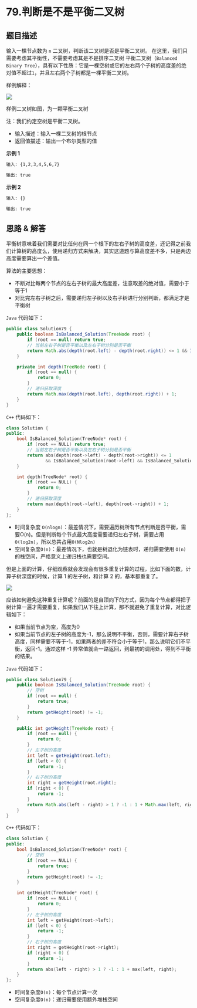 # 79.判断是不是平衡二叉树

## 题目描述

输入一棵节点数为 `n` 二叉树，判断该二叉树是否是平衡二叉树。
在这里，我们只需要考虑其平衡性，不需要考虑其是不是排序二叉树
平衡二叉树（`Balanced Binary Tree`），具有以下性质：它是一棵空树或它的左右两个子树的高度差的绝对值不超过`1`，并且左右两个子树都是一棵平衡二叉树。

样例解释：

![](https://markdownpicture.oss-cn-qingdao.aliyuncs.com/blog/20220111233405.png)

样例二叉树如图，为一颗平衡二叉树 

注：我们约定空树是平衡二叉树。

- 输入描述：输入一棵二叉树的根节点
- 返回值描述：输出一个布尔类型的值

**示例 1**
```txt
输入: {1,2,3,4,5,6,7}

输出: true 

```

**示例 2**
```txt
输入: {}

输出: true

```

## 思路 & 解答

平衡树意味着我们需要对比任何在同一个根下的左右子树的高度差，还记得之前我们计算树的高度么，使用递归方式来解决，其实这道题与算高度差不多，只是两边高度需要算出一个差值。

算法的主要思想：
- 不断对比每两个节点的左右子树的最大高度差，注意取差的绝对值，需要小于等于1
- 对比完左右子树之后，需要递归左子树以及右子树进行分别判断，都满足才是平衡树

`Java` 代码如下：

```Java
public class Solution79 {
    public boolean IsBalanced_Solution(TreeNode root) {
        if (root == null) return true;
        // 当前左右子树是否平衡以及左右子树分别是否平衡
        return Math.abs(depth(root.left) - depth(root.right)) <= 1 && IsBalanced_Solution(root.left) && IsBalanced_Solution(root.right);
    }

    private int depth(TreeNode root) {
        if (root == null) {
            return 0;
        }
        // 递归获取深度
        return Math.max(depth(root.left), depth(root.right)) + 1;
    }
}
```

`C++` 代码如下：

```C++
class Solution {
public:
    bool IsBalanced_Solution(TreeNode* root) {
        if (root == NULL) return true;
        // 当前左右子树是否平衡以及左右子树分别是否平衡
        return abs(depth(root->left) - depth(root->right)) <= 1
               && IsBalanced_Solution(root->left) && IsBalanced_Solution(root->right);
    }

    int depth(TreeNode* root) {
        if (root == NULL) {
            return 0;
        }
        // 递归获取深度
        return max(depth(root->left), depth(root->right)) + 1;
    }
};
```

- 时间复杂度 `O(nlogn)`：最差情况下，需要遍历树所有节点判断是否平衡，需要O(n)。但是判断每个节点最大高度需要递归左右子树，需要占用 `O(log2n)`，所以总共占用`O(Nlog2n)`
- 空间复杂度`O(n)`：最差情况下，也就是树退化为链表时，递归需要使用 `O(n)` 的栈空间，严格意义上递归栈也需要空间。

但是上面的计算，仔细观察就会发现会有很多重复计算的过程，比如下面的数，计算子树深度的时候，计算 1 的左子树，和计算 2 的，基本都重复了。

![](https://markdownpicture.oss-cn-qingdao.aliyuncs.com/blog/20220112085232.png)

应该如何避免这种重复计算呢？前面的是自顶向下的方式，因为每个节点都得把子树计算一遍才需要重复，如果我们从下往上计算，那不就避免了重复计算，对比逻辑如下：

- 如果当前节点为空，高度为0
- 如果当前节点的左子树的高度为-1，那么说明不平衡，否则，需要计算右子树高度，同样需要不等于-1，如果两者的差不符合小于等于1，那么说明它们不平衡，返回-1。通过这样 -1 异常值就会一路返回，到最初的调用处，得到不平衡的结果。


`Java` 代码如下：

```Java
public class Solution79 {
    public boolean IsBalanced_Solution(TreeNode root) {
        // 空树
        if (root == null) {
            return true;
        }
        return getHeight(root) != -1;
    }

    public int getHeight(TreeNode root) {
        if (root == null) {
            return 0;
        }
        // 左子树的高度
        int left = getHeight(root.left);
        if (left < 0) {
            return -1;
        }
        // 右子树的高度
        int right = getHeight(root.right);
        if (right < 0) {
            return -1;
        }
        return Math.abs(left - right) > 1 ? -1 : 1 + Math.max(left, right);
    }
}
```

`C++` 代码如下：

```C++
class Solution {
public:
    bool IsBalanced_Solution(TreeNode* root) {
        // 空树
        if (root == NULL) {
            return true;
        }
        return getHeight(root) != -1;
    }

    int getHeight(TreeNode* root) {
        if (root == NULL) {
            return 0;
        }
        // 左子树的高度
        int left = getHeight(root->left);
        if (left < 0) {
            return -1;
        }
        // 右子树的高度
        int right = getHeight(root->right);
        if (right < 0) {
            return -1;
        }
        return abs(left - right) > 1 ? -1 : 1 + max(left, right);
    }
};
```

- 时间复杂度`O(n)`：每个节点计算一次
- 空间复杂度`O(n)`：递归需要使用额外堆栈空间
